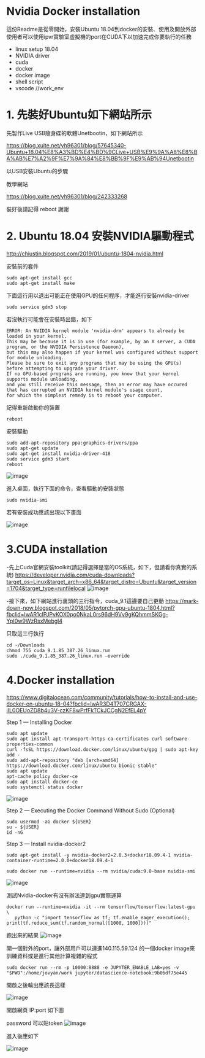 Nvidia Docker installation 
=======
這份Readme是從零開始，安裝Ubuntu 18.04到docker的安裝、使用及開放外部使用者可以使用ipvr實驗室虛擬機的port在CUDA下以加速完成你要執行的任務
- linux setup 18.04
- NVIDIA driver
- cuda
- docker
- docker image
- shell script
- vscode  //work_env

# 1.	先裝好Ubuntu如下網站所示
先製作Live USB隨身碟的軟體Unetbootin，如下網站所示

https://blog.xuite.net/yh96301/blog/57645340-Ubuntu+18.04%E8%A3%BD%E4%BD%9CLive+USB%E9%9A%A8%E8%BA%AB%E7%A2%9F%E7%9A%84%E8%BB%9F%E9%AB%94Unetbootin

以USB安裝Ubuntu的步驟

教學網站

https://blog.xuite.net/yh96301/blog/242333268

裝好後請記得 reboot 謝謝

# 2. Ubuntu 18.04 安裝NVIDIA驅動程式

http://chiustin.blogspot.com/2019/01/ubuntu-1804-nvidia.html

安裝前的套件

```shell
sudo apt-get install gcc
sudo apt-get install make
```
下面這行用以退出可能正在使用GPU的任何程序，才能進行安裝nvidia-driver

```shell
sudo service gdm3 stop
```

若沒執行可能會在安裝時出錯，如下

```shell
ERROR: An NVIDIA kernel module 'nvidia-drm' appears to already be loaded in your kernel.
This may be because it is in use (for example, by an X server, a CUDA program, or the NVIDIA Persistence Daemon), 
but this may also happen if your kernel was configured without support for module unloading.
Please be sure to exit any programs that may be using the GPU(s) before attempting to upgrade your driver.
If no GPU-based programs are running, you know that your kernel supports module unloading, 
and you still receive this message, then an error may have occured that has corrupted an NVIDIA kernel module's usage count, 
for which the simplest remedy is to reboot your computer.
```
記得重新啟動你的裝置
```shell
reboot
```
安裝驅動

```shell
sudo add-apt-repository ppa:graphics-drivers/ppa 
sudo apt-get update
sudo apt-get install nvidia-driver-418
sudo service gdm3 start
reboot
```
![image](https://github.com/ncuipvr/RoadToHell/blob/master/im/ubuntu%20driver-device.png)


進入桌面，執行下面的命令，查看驅動的安裝狀態
```shell
sudo nvidia-smi
```
若有安裝成功應該出現以下畫面

![image](https://github.com/ncuipvr/RoadToHell/blob/master/im/nvidia-smi.png)


# 3.CUDA installation

-先上Cuda官網安裝toolkit(請記得選擇是當的OS系統，如下，但請看你真實的系統)
https://developer.nvidia.com/cuda-downloads?target_os=Linux&target_arch=x86_64&target_distro=Ubuntu&target_version=1704&target_type=runfilelocal
![image](https://github.com/ncuipvr/RoadToHell/blob/master/im/CUDA.jpg)

-接下來，如下網站進行裏頭的三行指令，cuda_9.1這邊要自己更動
https://mark-down-now.blogspot.com/2018/05/pytorch-gpu-ubuntu-1804.html?fbclid=IwAR1clPJPvKOX0po0NkaL0rs96dH9Vv9gKQhmmSKGg-YpI0w9WzRsxMebgl4

只取這三行執行
```shell
cd ~/Downloads
chmod 755 cuda_9.1.85_387.26_linux.run
sudo ./cuda_9.1.85_387.26_linux.run –override
```
# 4.Docker installation
https://www.digitalocean.com/community/tutorials/how-to-install-and-use-docker-on-ubuntu-18-04?fbclid=IwAR3D4T707CRGAX-iIL0OEUoZD8b4u3V-czKF8wPrfFkTCkJCCgN2EfEL4pY


Step 1 — Installing Docker
```shell
sudo apt update
sudo apt install apt-transport-https ca-certificates curl software-properties-common
curl -fsSL https://download.docker.com/linux/ubuntu/gpg | sudo apt-key add -
sudo add-apt-repository "deb [arch=amd64] https://download.docker.com/linux/ubuntu bionic stable"
sudo apt update
apt-cache policy docker-ce
sudo apt install docker-ce
sudo systemctl status docker
```
![image](https://github.com/ncuipvr/RoadToHell/blob/master/im/3.jpg)

Step 2 — Executing the Docker Command Without Sudo (Optional)
```shell
sudo usermod -aG docker ${USER}
su - ${USER}
id -nG
```
Step 3 — Install nvidia-docker2
```shell
sudo apt-get install -y nvidia-docker2=2.0.3+docker18.09.4-1 nvidia-container-runtime=2.0.0+docker18.09.4-1

sudo docker run --runtime=nvidia --rm nvidia/cuda:9.0-base nvidia-smi
```

![image](https://github.com/ncuipvr/RoadToHell/blob/master/im/docker%20nvidia-smi.png)

測試Nvidia-docker有沒有辦法連到gpu實際運算

```shell
docker run --runtime=nvidia -it --rm tensorflow/tensorflow:latest-gpu \
   python -c "import tensorflow as tf; tf.enable_eager_execution(); print(tf.reduce_sum(tf.random_normal([1000, 1000])))"
```

跑出來的結果
![image](https://github.com/ncuipvr/RoadToHell/blob/master/im/gpu_connect_test.png)

開一個對外的port，讓外部用戶可以連進140.115.59.124 的一個docker image來訓練資料或是進行其他計算複雜的程式
```shell
sudo docker run --rm -p 10000:8888 -e JUPYTER_ENABLE_LAB=yes -v "$PWD":/home/jovyan/work jupyter/datascience-notebook:9b06df75e445
```
開啟之後輸出應該長這樣

![image](https://github.com/ncuipvr/RoadToHell/blob/master/im/key_token.png)

開啟網頁 IP:port 如下圖

password 可以貼token
![image](https://github.com/ncuipvr/RoadToHell/blob/master/im/jupyter_enterance.png)

進入後應如下

![image](https://github.com/ncuipvr/RoadToHell/blob/master/im/jupyterLab.png)
